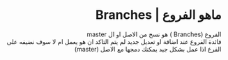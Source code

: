 ﻿# <div dir=rtl> ماهو الفروع | Branches </div>


<div dir=rtl> الفروع  (Branches ) هو نسخ من الاصل او ال master  </div>

<div dir=rtl> فائدة الفروع عند اضافة او تعديل جديد لم يتم التاكد ان هو يعمل ام لا سوف  نضيفه على الفرع اذا  عمل بشكل جيد يمكنك دمجها مع الاصل (master)  </div>





















 


